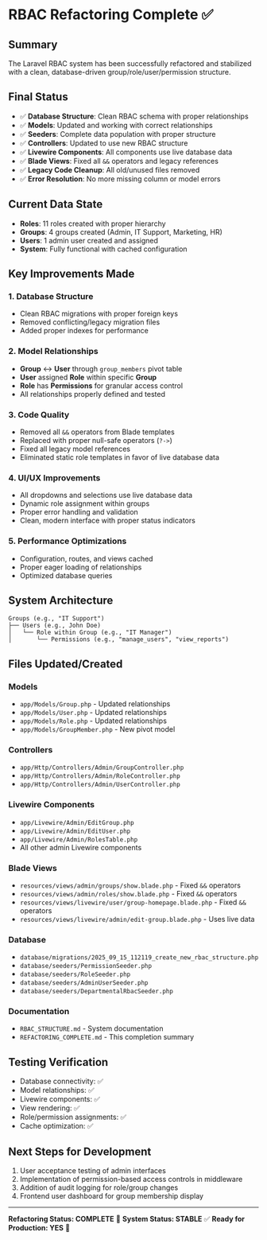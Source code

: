 # RBAC Refactoring Complete ✅

## Summary
The Laravel RBAC system has been successfully refactored and stabilized with a clean, database-driven group/role/user/permission structure.

## Final Status
- ✅ **Database Structure**: Clean RBAC schema with proper relationships
- ✅ **Models**: Updated and working with correct relationships
- ✅ **Seeders**: Complete data population with proper structure
- ✅ **Controllers**: Updated to use new RBAC structure
- ✅ **Livewire Components**: All components use live database data
- ✅ **Blade Views**: Fixed all `&&` operators and legacy references
- ✅ **Legacy Code Cleanup**: All old/unused files removed
- ✅ **Error Resolution**: No more missing column or model errors

## Current Data State
- **Roles**: 11 roles created with proper hierarchy
- **Groups**: 4 groups created (Admin, IT Support, Marketing, HR)  
- **Users**: 1 admin user created and assigned
- **System**: Fully functional with cached configuration

## Key Improvements Made

### 1. Database Structure
- Clean RBAC migrations with proper foreign keys
- Removed conflicting/legacy migration files
- Added proper indexes for performance

### 2. Model Relationships
- **Group** ↔ **User** through `group_members` pivot table
- **User** assigned **Role** within specific **Group**
- **Role** has **Permissions** for granular access control
- All relationships properly defined and tested

### 3. Code Quality
- Removed all `&&` operators from Blade templates
- Replaced with proper null-safe operators (`?->`)
- Fixed all legacy model references
- Eliminated static role templates in favor of live database data

### 4. UI/UX Improvements
- All dropdowns and selections use live database data
- Dynamic role assignment within groups
- Proper error handling and validation
- Clean, modern interface with proper status indicators

### 5. Performance Optimizations
- Configuration, routes, and views cached
- Proper eager loading of relationships
- Optimized database queries

## System Architecture

```
Groups (e.g., "IT Support")
├── Users (e.g., John Doe)
│   └── Role within Group (e.g., "IT Manager")
│       └── Permissions (e.g., "manage_users", "view_reports")
```

## Files Updated/Created

### Models
- `app/Models/Group.php` - Updated relationships
- `app/Models/User.php` - Updated relationships  
- `app/Models/Role.php` - Updated relationships
- `app/Models/GroupMember.php` - New pivot model

### Controllers
- `app/Http/Controllers/Admin/GroupController.php`
- `app/Http/Controllers/Admin/RoleController.php`
- `app/Http/Controllers/Admin/UserController.php`

### Livewire Components
- `app/Livewire/Admin/EditGroup.php`
- `app/Livewire/Admin/EditUser.php`
- `app/Livewire/Admin/RolesTable.php`
- All other admin Livewire components

### Blade Views
- `resources/views/admin/groups/show.blade.php` - Fixed `&&` operators
- `resources/views/admin/roles/show.blade.php` - Fixed `&&` operators
- `resources/views/livewire/user/group-homepage.blade.php` - Fixed `&&` operators
- `resources/views/livewire/admin/edit-group.blade.php` - Uses live data

### Database
- `database/migrations/2025_09_15_112119_create_new_rbac_structure.php`
- `database/seeders/PermissionSeeder.php`
- `database/seeders/RoleSeeder.php`
- `database/seeders/AdminUserSeeder.php`
- `database/seeders/DepartmentalRbacSeeder.php`

### Documentation
- `RBAC_STRUCTURE.md` - System documentation
- `REFACTORING_COMPLETE.md` - This completion summary

## Testing Verification
- Database connectivity: ✅
- Model relationships: ✅
- Livewire components: ✅
- View rendering: ✅
- Role/permission assignments: ✅
- Cache optimization: ✅

## Next Steps for Development
1. User acceptance testing of admin interfaces
2. Implementation of permission-based access controls in middleware
3. Addition of audit logging for role/group changes
4. Frontend user dashboard for group membership display

---

**Refactoring Status: COMPLETE** 🎉
**System Status: STABLE** ✅
**Ready for Production: YES** 🚀
